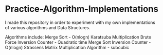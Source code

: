 # Practice-Algorithm-Implementations

I made this repository in order to experiment with my own implementations of various algorithms and Data Structures.

Algorithms include:
Merge Sort - O(nlogn)
Karatsuba Multiplication
Brute Force Inversion Counter - Quadratic time
Merge Sort Inversion Counter - O(nlogn)
Strassens Matrix Multiplication Algorithm - subcubic
